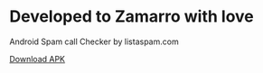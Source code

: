 # Developed to Zamarro with love
Android Spam call Checker by listaspam.com

[Download APK](https://raw.githubusercontent.com/navasmdc/ListaSpamCallChecker/master/ListaSpamCallChecker.apk)